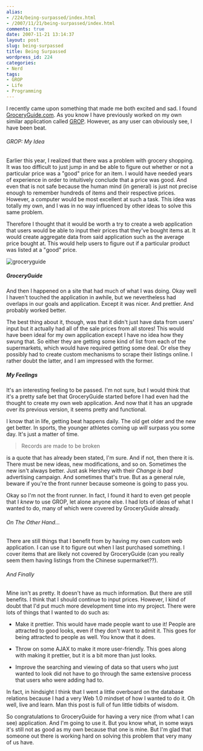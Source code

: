 ```yaml
---
alias:
- /224/being-surpassed/index.html
- /2007/11/21/being-surpassed/index.html
comments: true
date: 2007-11-21 13:14:37
layout: post
slug: being-surpassed
title: Being Surpassed
wordpress_id: 224
categories:
- Nerd
tags:
- GROP
- Life
- Programming
---
```


I recently came upon something that made me both excited and sad.  I found [GroceryGuide.com](http://groceryguide.com).  As you know I have previously worked on my own similar application called [GROP](http://prices.goingthewongway.com).  However, as any user can obviously see, I have been beat.



###### GROP: My Idea


Earlier this year, I realized that there was a problem with grocery shopping.  It was too difficult to just jump in and be able to figure out whether or not a particular price was a "good" price for an item.  I would have needed years of experience in order to intuitively conclude that a price was good.  And even that is not safe because the human mind (in general) is just not precise enough to remember hundreds of items and their respective prices.  However, a computer would be most excellent at such a task.  This idea was totally my own, and I was in no way influenced by other ideas to solve this same problem.

Therefore I thought that it would be worth a try to create a web application that users would be able to input their prices that they've bought items at.  It would create aggregate data from said application such as the average price bought at.  This would help users to figure out if a particular product was listed at a "good" price.


![groceryguide](http://farm3.static.flickr.com/2023/2052843479_bbc0dfc5cc.jpg)




##### GroceryGuide


And then I happened on a site that had much of what I was doing.  Okay well I haven't touched the application in awhile, but we nevertheless had overlaps in our goals and application.  Except it was nicer.  And prettier.  And probably worked better.  

The best thing about it, though, was that it didn't just have data from users' input but it actually had all of the sale prices from all stores!  This would have been ideal for my own application except I have no idea how they swung that.  So either they are getting some kind of list from each of the supermarkets, which would have required getting some deal.  Or else they possibly had to create custom mechanisms to scrape their listings online.  I rather doubt the latter, and I am impressed with the former.



##### My Feelings


It's an interesting feeling to be passed.  I'm not sure, but I would think that it's a pretty safe bet that GroceryGuide started before I had even had the thought to create my own web application.  And now that it has an upgrade over its previous version, it seems pretty and functional.

I know that in life, getting beat happens daily.  The old get older and the new get better.  In sports, the younger athletes coming up _will_ surpass you some day.  It's just a matter of time.  



> Records are made to be broken



is a quote that has already been stated, I'm sure.  And if not, then there it is.  There must be new ideas, new modifications, and so on.  Sometimes the new isn't always better.  Just ask Hershey with their _Change is bad_ advertising campaign.  And sometimes that's true.  But as a general rule, beware if you're the front runner because someone is going to pass you.

Okay so I'm not the front runner.  In fact, I found it hard to even get people that I _knew_ to use GROP, let alone anyone else.  I had lots of ideas of what I wanted to do, many of which were covered by GroceryGuide already.  



###### On The Other Hand...


There are still things that I benefit from by having my own custom web application.  I can use it to figure out when I last purchased something.  I cover items that are likely not covered by GroceryGuide (can you really seem them having listings from the Chinese supermarket??).  



###### And Finally


Mine isn't as pretty.  It doesn't have as much information.  But there are still benefits.  I think that I should continue to input prices.  However, I kind of doubt that I'd put much more development time into my project.  There were lots of things that I wanted to do such as:




  * Make it prettier.  This would have made people want to use it!  People are attracted to good looks, even if they don't want to admit it.  This goes for being attracted to people as well.  You know that it does.


  * Throw on some AJAX to make it more user-friendly.  This goes along with making it prettier, but it is a bit more than just looks.


  * Improve the searching and viewing of data so that users who just wanted to look did not have to go through the same extensive process that users who were adding had to.  



In fact, in hindsight I think that I went a little overboard on the database relations because I had a very Web 1.0 mindset of how I wanted to do it.  Oh well, live and learn.  Man this post is full of fun little tidbits of wisdom.  

So congratulations to GroceryGuide for having a very nice (from what I can see) application.  And I'm going to use it.  But you know what, in some ways it's still not as good as my own because that one is mine.  But I'm glad that someone out there is working hard on solving this problem that very many of us have.
